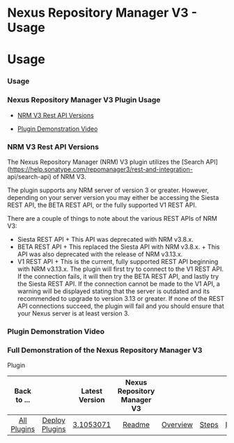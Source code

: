 
Nexus Repository Manager V3 - Usage
===================================

# Usage



### Usage




 


### Nexus Repository Manager V3 Plugin Usage

* [NRM V3 Rest API Versions](#nrm-v3-rest-api-versions)

* [Plugin Demonstration Video](#plugin-demonstration-video)


### NRM V3 Rest API Versions




 


The Nexus Repository
 Manager (NRM) V3 plugin utilizes the [Search API](https://help.sonatype.com/repomanager3/rest-and-integration-
api/search-api) of NRM V3.


The plugin supports any NRM server of version 3 or greater. However, depending on your 
server version you may either be accessing the Siesta REST API, the BETA REST API, or the fully supported V1 REST API.



There are a couple of things to note about the various REST APIs of NRM V3:
* Siesta REST API
        + This API was 
deprecated with NRM v3.8.x.
* BETA REST API
        + This replaced the Siesta API with NRM v3.8.x.
        + This API 
was also deprecated with the release of NRM v3.13.x.
* V1 REST API
        + This is the current, fully supported REST 
API beginning with NRM v3.13.x.
The plugin will first try to connect to the V1 REST API. If the connection fails, it 
will then try the BETA REST API, and lastly try the Siesta REST API. If the connection cannot be made to the V1 API, a 
warning will be displayed stating that the server is outdated and its recommended to upgrade to version 3.13 or greater.
 If none of the REST API connections succeed, the plugin will fail and you should ensure that your Nexus server is at 
least version 3.





### Plugin Demonstration Video




 


### Full Demonstration of the Nexus Repository Manager V3 
Plugin





|Back to ...||Latest Version|Nexus Repository Manager V3 ||||
| :---: | :---: | :---: | :---: | :---: | :---: | :---: |
|[All Plugins](../../index.md)|[Deploy Plugins](../README.md)|[3.1053071](https://raw.githubusercontent.com/UrbanCode/IBM-UCD-PLUGINS/main/files/sourceconfig-nexus-v3/sourceconfig-nexus-v3-3.1053071.zip)|[Readme](README.md)|[Overview](overview.md)|[Steps](steps.md)|[Downloads](downloads.md)|
